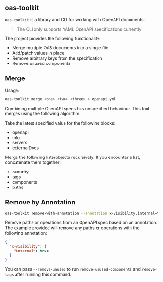 ## oas-toolkit

`oas-toolkit` is a library and CLI for working with OpenAPI documents.

> The CLI only supports YAML OpenAPI specifications currently

The project provides the following functionality:

- Merge multiple OAS documents into a single file
- Add/patch values in place
- Remove arbitrary keys from the specification
- Remove unused components

## Merge

Usage:

```bash
oas-toolkit merge <one> <two> <three> > openapi.yml
```

Combining multiple OpenAPI specs has unspecified behaviour. This tool merges using the following algorithm:

Take the latest specified value for the following blocks:

- openapi
- info
- servers
- externalDocs

Merge the following lists/objects recursively. If you encounter a list, concatenate them together:

- security
- tags
- components
- paths

## Remove by Annotation

```bash
oas-toolkit remove-with-annotation --annotation x-visibility.internal=true /tmp/openapi.yaml
```

Remove paths or operations from an OpenAPI spec based on an annotation. The example provided will remove any paths or operations with the following annotation:

```json
{
  "x-visibility": {
    "internal": true
  }
}
```

You can pass `--remove-unused` to run `remove-unused-components` and `remove-tags` after running this command.
